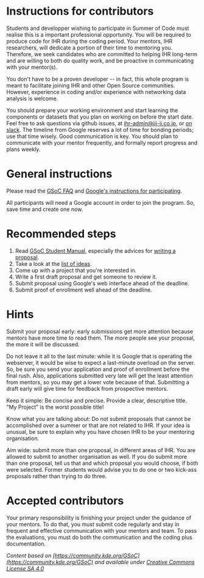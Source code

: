 # Instructions for contributors
Students and developper wishing to participate in Summer of Code must realise this is a important professional opportunity.
You will be required to produce code for IHR during the coding period. Your mentors, IHR researchers, will dedicate a 
portion of their time to mentoring you. Therefore, we seek candidates who are committed to helping IHR long-term and are 
willing to both do quality work, and be proactive in communicating with your mentor(s).

You don't have to be a proven developer -- in fact, this whole program is meant to facilitate joining IHR and other Open 
Source communities. However, experience in coding and/or experience with networking data analysis is welcome. 

You should prepare your working environment and start learning the components or datasets that you plan on working on before the 
start date. Feel free to ask questions via github issues, at ihr-admin@iij-ii.co.jp, or [on slack](https://join.slack.com/t/internethealthreport/shared_invite/zt-15oqq0cwm-J5dbrY_qzgZ9sMIMTPqMWw). The timeline from Google reserves a lot 
of time for bonding periods; use that time wisely. Good communication is key. You should plan to communicate with your mentor 
frequently, and formally report progress and plans weekly.

# General instructions
Please read the [GSoC FAQ](https://developers.google.com/open-source/gsoc/faq) and [Google's instructions for participating](https://summerofcode.withgoogle.com/). 

All participants will need a Google account in order to join the program. So, save time and create one now. 

# Recommended steps
1) Read [GSoC Student Manual](https://google.github.io/gsocguides/student/), especially the advices for [writing a proposal](https://google.github.io/gsocguides/student/writing-a-proposal).
2) Take a look at the [list of ideas](ideas.md).
3) Come up with a project that you're interested in.
4) Write a first draft proposal and get someone to review it.
5) Submit proposal using Google's web interface ahead of the deadline.
6) Submit proof of enrollment well ahead of the deadline.

# Hints
Submit your proposal early: early submissions get more attention because mentors have more time to read them. 
The more people see your proposal, the more it will be discussed.

Do not leave it all to the last minute: while it is Google that is operating the webserver, it would be wise to expect a last-minute overload on the server. 
So, be sure you send your application and proof of enrollment before the final rush. Also, applications submitted very late will get the least attention 
from mentors, so you may get a lower vote because of that. Submitting a draft early will give time for feedback from prospective mentors.

Keep it simple: Be concise and precise. Provide a clear, descriptive title. "My Project" is the worst possible title!

Know what you are talking about: Do not submit proposals that cannot be accomplished over a summer or that are not related to IHR. 
If your idea is unusual, be sure to explain why you have chosen IHR to be your mentoring organisation.

Aim wide: submit more than one proposal, in different areas of IHR. You are allowed to submit to another organisation as well. 
If you do submit more than one proposal, tell us that and which proposal you would choose, if both were selected. 
Former students would advise you to do one or two kick-ass proposals rather than trying to do three.

# Accepted contributors
Your primary responsibility is finishing your project under the guidance of your mentors. 
To do that, you must submit code regularly and stay in frequent and effective communication with your mentors and team. 
To pass the evaluations, you must do both the communication and the coding plus documentation.

*Content based on [https://community.kde.org/GSoC](https://community.kde.org/GSoC) and available under [Creative Commons License SA 4.0](https://community.kde.org/KDE_Community_Wiki:Copyrights)*
